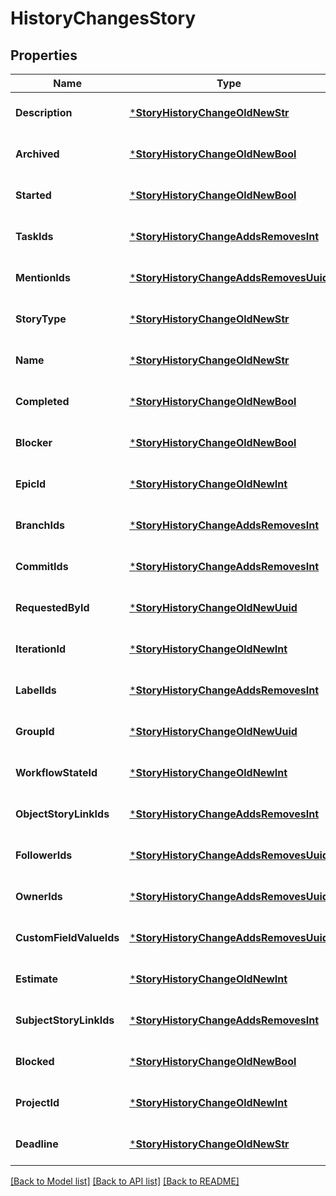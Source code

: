 # HistoryChangesStory

## Properties
Name | Type | Description | Notes
------------ | ------------- | ------------- | -------------
**Description** | [***StoryHistoryChangeOldNewStr**](StoryHistoryChangeOldNewStr.md) |  | [optional] [default to null]
**Archived** | [***StoryHistoryChangeOldNewBool**](StoryHistoryChangeOldNewBool.md) |  | [optional] [default to null]
**Started** | [***StoryHistoryChangeOldNewBool**](StoryHistoryChangeOldNewBool.md) |  | [optional] [default to null]
**TaskIds** | [***StoryHistoryChangeAddsRemovesInt**](StoryHistoryChangeAddsRemovesInt.md) |  | [optional] [default to null]
**MentionIds** | [***StoryHistoryChangeAddsRemovesUuid**](StoryHistoryChangeAddsRemovesUuid.md) |  | [optional] [default to null]
**StoryType** | [***StoryHistoryChangeOldNewStr**](StoryHistoryChangeOldNewStr.md) |  | [optional] [default to null]
**Name** | [***StoryHistoryChangeOldNewStr**](StoryHistoryChangeOldNewStr.md) |  | [optional] [default to null]
**Completed** | [***StoryHistoryChangeOldNewBool**](StoryHistoryChangeOldNewBool.md) |  | [optional] [default to null]
**Blocker** | [***StoryHistoryChangeOldNewBool**](StoryHistoryChangeOldNewBool.md) |  | [optional] [default to null]
**EpicId** | [***StoryHistoryChangeOldNewInt**](StoryHistoryChangeOldNewInt.md) |  | [optional] [default to null]
**BranchIds** | [***StoryHistoryChangeAddsRemovesInt**](StoryHistoryChangeAddsRemovesInt.md) |  | [optional] [default to null]
**CommitIds** | [***StoryHistoryChangeAddsRemovesInt**](StoryHistoryChangeAddsRemovesInt.md) |  | [optional] [default to null]
**RequestedById** | [***StoryHistoryChangeOldNewUuid**](StoryHistoryChangeOldNewUuid.md) |  | [optional] [default to null]
**IterationId** | [***StoryHistoryChangeOldNewInt**](StoryHistoryChangeOldNewInt.md) |  | [optional] [default to null]
**LabelIds** | [***StoryHistoryChangeAddsRemovesInt**](StoryHistoryChangeAddsRemovesInt.md) |  | [optional] [default to null]
**GroupId** | [***StoryHistoryChangeOldNewUuid**](StoryHistoryChangeOldNewUuid.md) |  | [optional] [default to null]
**WorkflowStateId** | [***StoryHistoryChangeOldNewInt**](StoryHistoryChangeOldNewInt.md) |  | [optional] [default to null]
**ObjectStoryLinkIds** | [***StoryHistoryChangeAddsRemovesInt**](StoryHistoryChangeAddsRemovesInt.md) |  | [optional] [default to null]
**FollowerIds** | [***StoryHistoryChangeAddsRemovesUuid**](StoryHistoryChangeAddsRemovesUuid.md) |  | [optional] [default to null]
**OwnerIds** | [***StoryHistoryChangeAddsRemovesUuid**](StoryHistoryChangeAddsRemovesUuid.md) |  | [optional] [default to null]
**CustomFieldValueIds** | [***StoryHistoryChangeAddsRemovesUuid**](StoryHistoryChangeAddsRemovesUuid.md) |  | [optional] [default to null]
**Estimate** | [***StoryHistoryChangeOldNewInt**](StoryHistoryChangeOldNewInt.md) |  | [optional] [default to null]
**SubjectStoryLinkIds** | [***StoryHistoryChangeAddsRemovesInt**](StoryHistoryChangeAddsRemovesInt.md) |  | [optional] [default to null]
**Blocked** | [***StoryHistoryChangeOldNewBool**](StoryHistoryChangeOldNewBool.md) |  | [optional] [default to null]
**ProjectId** | [***StoryHistoryChangeOldNewInt**](StoryHistoryChangeOldNewInt.md) |  | [optional] [default to null]
**Deadline** | [***StoryHistoryChangeOldNewStr**](StoryHistoryChangeOldNewStr.md) |  | [optional] [default to null]

[[Back to Model list]](../README.md#documentation-for-models) [[Back to API list]](../README.md#documentation-for-api-endpoints) [[Back to README]](../README.md)

